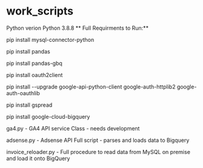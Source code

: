 # work_scripts
Python verion Python 3.8.8
**
Full Requirments to Run:**

pip install mysql-connector-python

pip install pandas

pip install pandas-gbq

pip install oauth2client

pip install --upgrade google-api-python-client google-auth-httplib2 google-auth-oauthlib

pip install gspread

pip install google-cloud-bigquery




ga4.py - GA4 API service Class - needs development

adsense.py - Adsense API Full script - parses and loads data to Bigquery

invoice_reloader.py - Full procedure to read data from MySQL on premise and load it onto BigQuery

